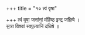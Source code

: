 +++
title = "१० त्वं वृषा"

+++
त्वं वृषा॒ जना॑नां॒ मंहि॑ष्ठ इन्द्र जज्ञिषे ।  
स॒त्रा विश्वा॑ स्वप॒त्यानि॑ दधिषे ॥